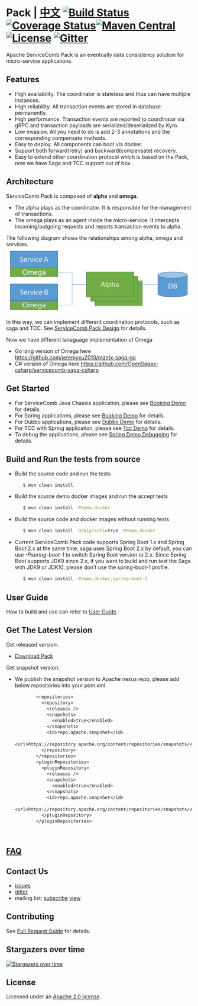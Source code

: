 # Pack | [中文](README_ZH.md) [![Build Status](https://travis-ci.org/apache/servicecomb-pack.svg?branch=master)](https://travis-ci.org/apache/servicecomb-pack?branch=master) [![Coverage Status](https://coveralls.io/repos/github/apache/servicecomb-pack/badge.svg?branch=master)](https://coveralls.io/github/apache/servicecomb-pack?branch=master)[![Maven Central](https://maven-badges.herokuapp.com/maven-central/org.apache.servicecomb.pack/pack/badge.svg)](http://search.maven.org/#search%7Cga%7C1%7Corg.apache.servicecomb.pack) [![License](https://img.shields.io/badge/license-Apache%202-4EB1BA.svg)](https://www.apache.org/licenses/LICENSE-2.0.html) [![Gitter](https://img.shields.io/badge/ServiceComb-Gitter-ff69b4.svg)](https://gitter.im/ServiceCombUsers/Saga)
Apache ServiceComb Pack is an eventually data consistency solution for micro-service applications.

## Features
* High availability. The coordinator is stateless and thus can have multiple instances.
* High reliability. All transaction events are stored in database permanently.
* High performance. Transaction events are reported to coordinator via gRPC and transaction payloads are serialized/deserialized by Kyro.
* Low invasion. All you need to do is add 2-3 annotations and the corresponding compensate methods.
* Easy to deploy. All components can boot via docker.
* Support both forward(retry) and backward(compensate) recovery.
* Easy to extend other coordination protocol which is based on the Pack, now we have Saga and TCC support out of box.

## Architecture
ServiceComb Pack is composed of  **alpha** and **omega**.
* The alpha plays as the coordinator. It is responsible for the management of transactions.
* The omega plays as an agent inside the micro-service. It intercepts incoming/outgoing requests and reports transaction events to alpha.


The following diagram shows the relationships among alpha, omega and services.
![Pack Architecture](docs/static_files/pack.png)

In this way, we can implement different coordination protocols, such as saga and TCC. See [ServiceComb Pack Design](docs/design.md) for details.

Now we have different lanaguage implementation of Omega
* Go lang version of Omega here https://github.com/jeremyxu2010/matrix-saga-go
* C# version of Omega here https://github.com/OpenSagas-csharp/servicecomb-saga-csharp

## Get Started
* For ServiceComb Java Chassis application, please see [Booking Demo](saga-demo/saga-servicecomb-demo/README.md) for details.
* For Spring applications, please see [Booking Demo](saga-demo/saga-spring-demo/README.md) for details.
* For Dubbo applications, please see [Dubbo Demo](saga-demo/saga-dubbo-demo/README.md) for details.
* For TCC with Spring application, please see [Tcc Demo](saga-demo/tcc-spring-demo/README.md) for details.
* To debug the applications, please see [Spring Demo Debugging](saga-demo/saga-spring-demo#debugging) for details.

## Build and Run the tests from source
* Build the source code and run the tests
   ```bash
      $ mvn clean install
   ```
* Build the source demo docker images and run the accept tests
   ```bash
      $ mvn clean install -Pdemo,docker
   ```
* Build the source code and docker images without running tests
   ```bash
      $ mvn clean install -DskipTests=true -Pdemo,docker
   ```     
* Current ServiceComb Pack code supports Spring Boot 1.x and Spring Boot 2.x at the same time, saga uses Spring Boot 2.x by default, you can use *-Pspring-boot-1* to switch Spring Boot version to 2.x.
Since Spring Boot supports JDK9 since 2.x, if you want to build and run test the Saga with JDK9 or JDK10, please don't use the spring-boot-1 profile. 
   ```bash
      $ mvn clean install -Pdemo,docker,spring-boot-1
   ```   

## User Guide
How to build and use can refer to [User Guide](docs/user_guide.md).

## Get The Latest Version

Get released version:
   
* [Download Pack](http://servicecomb.apache.org/release/saga-downloads/)

Get snapshot version:

*  We publish the snapshot version to Apache nexus repo, please add below repositories into your pom.xml.
   ```
           <repositories>
             <repository>
               <releases />
               <snapshots>
                 <enabled>true</enabled>
               </snapshots>
               <id>repo.apache.snapshot</id>
               <url>https://repository.apache.org/content/repositories/snapshots/</url>
             </repository>
           </repositories>
           <pluginRepositories>
             <pluginRepository>
               <releases />
               <snapshots>
                 <enabled>true</enabled>
               </snapshots>
               <id>repo.apache.snapshot</id>
               <url>https://repository.apache.org/content/repositories/snapshots/</url>
             </pluginRepository>
           </pluginRepositories>
        
             
   ```    

## [FAQ](FAQ.md)

## Contact Us
* [issues](https://issues.apache.org/jira/browse/SCB)
* [gitter](https://gitter.im/ServiceCombUsers/Saga)
* mailing list: [subscribe](mailto:dev-subscribe@servicecomb.apache.org) [view](https://lists.apache.org/list.html?dev@servicecomb.apache.org)

## Contributing
See [Pull Request Guide](http://servicecomb.apache.org/developers/submit-codes/) for details.

## Stargazers over time
[![Stargazers over time](https://starcharts.herokuapp.com/apache/servicecomb-pack.svg)](https://starcharts.herokuapp.com/apache/servicecomb-pack)
      
## License
Licensed under an [Apache 2.0 license](https://github.com/apache/servicecomb-saga/blob/master/LICENSE).
